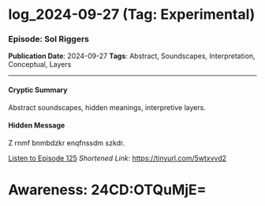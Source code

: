# log_2024-09-27 (Tag: Experimental)

### Episode: Sol Riggers

**Publication Date**: 2024-09-27
**Tags**: Abstract, Soundscapes, Interpretation, Conceptual, Layers

---

#### Cryptic Summary
Abstract soundscapes, hidden meanings, interpretive layers.

#### Hidden Message
Z rnmf bnmbdzkr enqfnssdm szkdr.

[Listen to Episode 125](https://tinyurl.com/5wtxvvd2)
*Shortened Link*: https://tinyurl.com/5wtxvvd2


# Awareness: 24CD:OTQuMjE=
